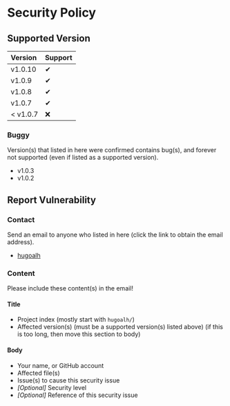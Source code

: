 # Security Policy

## Supported Version

| **Version** | **Support** |
|:----|:----|
| v1.0.10 | ✔ |
| v1.0.9 | ✔ |
| v1.0.8 | ✔ |
| v1.0.7 | ✔ |
| < v1.0.7 | ❌ |

### Buggy

Version(s) that listed in here were confirmed contains bug(s), and forever not supported (even if listed as a supported version).

- v1.0.3
- v1.0.2

## Report Vulnerability

### Contact

Send an email to anyone who listed in here (click the link to obtain the email address).

- [hugoalh](https://github.com/hugoalh)

### Content

Please include these content(s) in the email!

#### Title

- Project index (mostly start with `hugoalh/`)
- Affected version(s) (must be a supported version(s) listed above) (if this is too long, then move this section to body)

#### Body

- Your name, or GitHub account
- Affected file(s)
- Issue(s) to cause this security issue
- *\[Optional\]* Security level
- *\[Optional\]* Reference of this security issue
